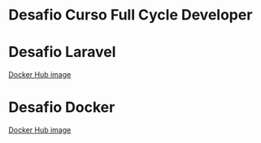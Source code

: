 # Desafio Curso Full Cycle Developer

# Desafio Laravel
[Docker Hub image](https://hub.docker.com/r/alanjhone/publiclaravel)


# Desafio Docker
[Docker Hub image](https://hub.docker.com/r/alanjhone/codeeducation)

